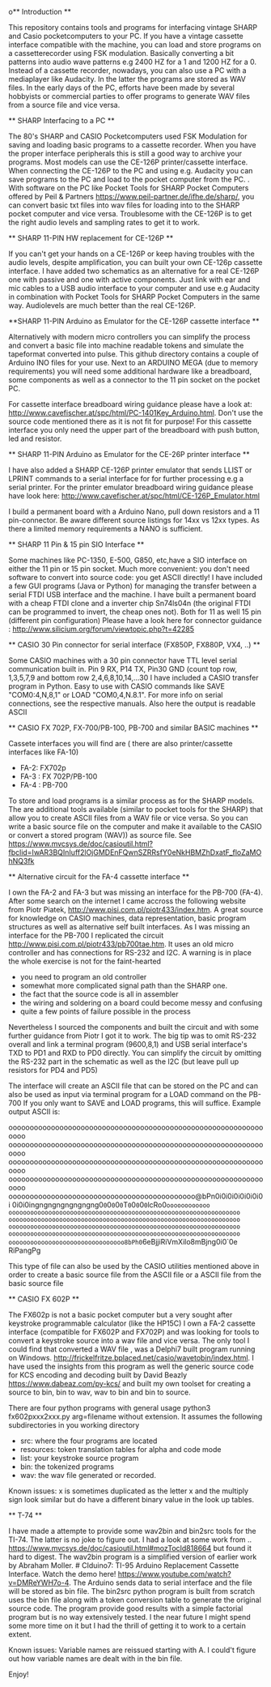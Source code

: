 o** Introduction **

This repository contains tools and programs for interfacing vintage SHARP and Casio pocketcomputers to your PC. If you have a vintage cassette interface compatible with the machine, you can load and store programs on a cassetterecorder using FSK modulation. Basically converting a bit patterns into audio wave patterns e.g 2400 HZ for a 1 and 1200 HZ for a 0.  Instead of a cassette recorder, nowadays, you can also use a PC with a mediaplayer like Audacity. In the latter the programs are stored as WAV files. In the early days of the PC, efforts have been made by several hobbyists or commercial parties to offer programs to generate WAV files from a source file and vice versa. 


** SHARP Interfacing to a PC ** 

The 80's SHARP and CASIO Pocketcomputers used FSK Modulation for saving and loading basic programs to a cassette recorder. When you have the proper interface peripherals this is still a good way to archive your programs. Most models can use the CE-126P printer/cassette interface. When connecting the CE-126P to the PC and using e.g. Audacity you can save programs to the PC and load to the pocket computer from the PC. . With software on the PC like Pocket Tools for SHARP Pocket Computers offered by Peil & Partners https://www.peil-partner.de/ifhe.de/sharp/, you can convert basic txt files into wav files for loading into to the SHARP pocket computer and vice versa. Troublesome with the CE-126P is to get the right audio levels and sampling rates to get it to work.

** SHARP 11-PIN HW replacement for CE-126P **

If you can't get your hands on a CE-126P or keep having troubles with the audio levels, despite amplification, you can built your own CE-126p cassette interface. I have added two schematics as an alternative for a real CE-126P one with passive and one with active components. Just link with ear and mic cables to a USB audio interface to your computer and use e.g Audacity in combination with Pocket Tools for SHARP Pocket Computers in the same way. Audiolevels are much better than the real CE-126P.

**SHARP 11-PIN Arduino as Emulator for the CE-126P cassette interface **

Alternatively with modern micro controllers you can simplify the process and convert a basic file into machine readable tokens and simulate the tapeformat converted into pulse. This github directory contains a couple of Arduino INO files for your use. Next to an ARDUINO MEGA (due to memory requirements) you will need some additional hardware like a breadboard, some components as well as a connector to the 11 pin socket on the pocket PC.

For cassette interface breadboard wiring guidance please have a look at: http://www.cavefischer.at/spc/html/PC-1401Key_Arduino.html. Don't use the source code mentioned there as it is not fit for purpose!
For this cassette interface you only need the upper part of the breadboard with push button, led and resistor.

** SHARP 11-PIN Arduino as Emulator for the CE-26P printer interface **

I have also added a SHARP CE-126P printer emulator that sends LLIST or LPRINT commands to a serial interface for for further processing e.g a serial printer. For the printer emulator breadboard wiring guidance please have look here: http://www.cavefischer.at/spc/html/CE-126P_Emulator.html

I build a permanent board with a Arduino Nano, pull down resistors and a 11 pin-connector. Be aware different source listings for 14xx vs 12xx types. As there a limited memory requirements a NANO is sufficient.

** SHARP 11 Pin & 15 pin SIO Interface **

Some machines like PC-1350, E-500, G850, etc,have a SIO interface on either the 11 pin or 15 pin socket. Much more convenient: you don't need software to convert into source code: you get ASCII directly!
I have included a few GUI programs (Java or Python) for managing the transfer between a serial FTDI USB interface and the machine. I have built a permanent board with a cheap FTDI clone and a inverter chip Sn74ls04n (the original FTDI can  be programmed to invert, the cheap ones not). Both for 11 as well 15 pin (different pin configuration)
Please have a look here for connector guidance : http://www.silicium.org/forum/viewtopic.php?t=42285

** CASIO 30 Pin connector for serial interface (FX850P, FX880P, VX4, ..) **

Some CASIO machines with a 30 pin connector have TTL level serial communication built in. 
Pin 9 RX, P14 TX, Pin30 GND (count top row, 1,3,5,7,9 and bottom row 2,4,6,8,10,14,...30
I have included a CASIO transfer program in Python. Easy to use with CASIO commands like SAVE "COM0:4,N,8,1" or LOAD "COM0,4,N.8.1". For more info on  serial connections, see the respective manuals. Also here the output is readable ASCII

** CASIO FX 702P, FX-700/PB-100, PB-700 and similar BASIC machines **

Cassete interfaces you will find are ( there are also printer/cassette interfaces like FA-10)
- FA-2: FX702p
- FA-3 : FX 702P/PB-100
- FA-4 : PB-700

To store and load programs is a similar process as for the SHARP models. The are additional tools available (similar to pocket tools for the SHARP) that allow you to create ASCII files from a WAV file or vice versa. So you can write a basic source file on the computer and make it available to the CASIO or convert a stored program (WAV)) as source file. 
See https://www.mvcsys.de/doc/casioutil.html?fbclid=IwAR3BQInIuff2lOjGMDEnFQwnSZRRsfY0eNkHBMZhDxatF_floZaMOhNQ3fk

** Alternative circuit for the FA-4 cassette interface **

I own the FA-2 and FA-3 but was missing an interface for the PB-700 (FA-4). After some search on the internet I came accross the following website from Piotr Piatek, http://www.pisi.com.pl/piotr433/index.htm. A great source for knowledge on CASIO machines, data representation, basic program structures as well as alternative self built interfaces. As I was missing an interface for the PB-700 I replicated the circuit http://www.pisi.com.pl/piotr433/pb700tae.htm. It uses an old micro controller and has connections for RS-232 and I2C. A warning is in place the whole exercise is not for the faint-hearted 
- you need to program an old controller
- somewhat more complicated signal path than the SHARP one.
- the fact that the source code is all in assembler
- the wiring and soldering on a board could become messy and confusing
- quite a few points of failure possible in the process

Nevertheless I sourced the components and built the circuit and with some further guidance from Piotr I got it to work. The big tip was to omit RS-232 overall and link a terminal program (9600,8,1) and USB serial interface's TXD to PD1 and RXD to PD0 directly. You can simplify the circuit by omitting the RS-232 part in the schematic as well as the I2C (but leave pull up resistors for PD4 and PD5)

The interface will create an ASCII file that can be stored on the PC and can also be used as input via terminal program for a LOAD command on the PB-700 If you only want to SAVE and LOAD programs, this will suffice. Example output ASCII is:

oooooooooooooooooooooooooooooooooooooooooooooooooooooooooooooooo
oooooooooooooooooooooooooooooooooooooooooooooooooooooooooooooooo
oooooooooooooooooooooooooooooooooooooooooooooooooooooooooooooooo
oooooooooooooooooooooooooooooooooooooooooooooooooooooooooooooooo
oooooooooooooooooooooooooooooooooooooooooooo@bPn0i0i0i0i0i0i0i0i
0i0i0ingngngngngngngng0`0`0`0`0`0`T`0`0`0`0`0`lcRo0`oooooooooooo
oooooooooooooooooooooooooooooooooooooooooooooooooooooooooooooooo
oooooooooooooooooooooooooooooooooooooooooooooooooooooooooooooooo
oooooooooooooooooooooooooooooooooooooooooooooooooooooooooooooooo
oooooooooooooooooooooooooooooooooooooooooooooooooooooooooooooooo
oooooooooooooooooooooooooooooooo8bPh0`6eBjjiRiVmXilo8mBjng0i0`0e
RiPangPg

This type of file can also be used by the CASIO utilities mentioned above in order to create a basic source file from the ASCII file or a ASCII file from the basic source file


** CASIO FX 602P **

The FX602p is not a basic pocket computer but a very sought after keystroke programmable calculator (like the HP15C)
I own a FA-2 cassette interface (compatible for FX602P and FX702P) and was looking for tools to convert a keystroke source into a wav file and vice versa. The only tool I could find that converted a WAV file , was a Delphi7 built program running on Windows. http://frickelfritze.bplaced.net/casio/wavetobin/index.html. I have used the insights from this program as well the generic source code for KCS encoding and decoding built by David Beazly https://www.dabeaz.com/py-kcs/ and built my own toolset for creating a source to bin, bin to wav, wav to bin and bin to source.

There are four python programs with general usage python3 fx602pxxx2xxx.py arg=filename without extension. It assumes the following subdirectories in you working directory 
- src: where the four programs are located
- resources: token translation tables for alpha and code mode
- list: your keystroke source program
- bin: the tokenized programs
- wav: the wav file generated or recorded.

Known issues:
x is sometimes duplicated as the letter x and the multiply sign look similar but do have a different binary value in the look up tables. 

** T-74 **

I have made a attempte to provide some wav2bin and bin2src tools for the TI-74. The latter is no joke to figure out. I had a look at some work from .. 
https://www.mvcsys.de/doc/casioutil.html#mozTocId818664 but found it hard to digest. The wav2bin program is a simplified version of earlier work by Abraham Moller. # CIduino7: TI-95 Arduino Replacement Cassette Interface. Watch the demo here! https://www.youtube.com/watch?v=DMReYWH7o-4. The Arduino sends data to serial interface and the file will be stored as bin file. The bin2src python program is built from scratch uses the bin file along with a token conversion table to generate the original source code. The program provide good results with a simple factorial program but is no way extensively tested. I the near future I might spend some more time on it but I had the thrill of getting it to work to a certain extent. 

Known issues: Variable names are reissued starting with A. I could't figure out how variable names are dealt with in the bin file. 

Enjoy!



